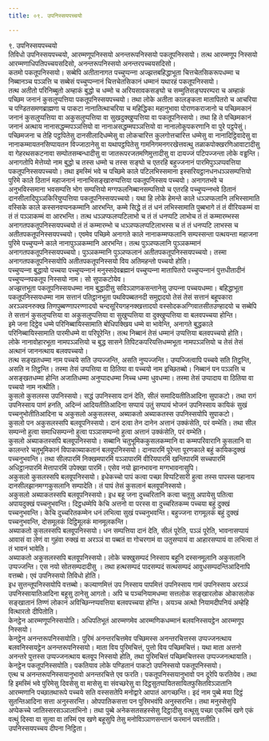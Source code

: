 ```yaml
---
title: ०९. उपनिस्सयपच्‍चयो

---
```

९. उपनिस्सयपच्‍चयो  
तिविधो उपनिस्सयपच्‍चयो, आरम्मणूपनिस्सयो अनन्तरूपनिस्सयो पकतूपनिस्सयो। तत्थ आरम्मणूप निस्सयो आरम्मणाधिपतिपच्‍चयसदिसो, अनन्तरूपनिस्सयो अनन्तरपच्‍चयसदिसो।  
कतमो पकतूपनिस्सयो। सब्बेपि अतीतानागत पच्‍चुप्पन्‍ना अज्झत्तबहिद्धाभूता चित्तचेतसिकरूपधम्मा च निब्बानञ्‍च पञ्‍ञत्ति च सब्बेसं पच्‍चुप्पन्‍नानं चित्तचेतसिकानं धम्मानं यथारहं पकतूपनिस्सयो।  
तत्थ अतीतो परिनिब्बुतो अम्हाकं बुद्धो च धम्मो च अरियसावकसङ्घो च सम्मुतिसङ्घपरम्परा च अम्हाकं पच्छिम जनानं कुसलुप्पत्तिया पकतूपनिस्सयपच्‍चयो। तथा लोके अतीता कालङ्कता मातापितरो च आचरिया च पण्डितसमणब्राह्मणा च पाकटा नानातित्थाचरिया च महिद्धिका महानुभावा पोराणकराजानो च पच्छिमकानं जनानं कुसलुप्पत्तिया वा अकुसलुप्पत्तिया वा सुखदुक्खुप्पत्तिया वा पकतूपनिस्सयो। तथा हि ते पच्छिमकानं जनानं अत्थाय नानासद्धम्मपञ्‍ञत्तियो वा नानाअसद्धम्मपञ्‍ञत्तियो वा नानालोकूपकरणानि वा पुरे पट्ठपेसुं। पच्छिमजना च तेहि पट्ठपितेसु दानसीलादिधम्मेसु वा लोकचारित्त कुलगोत्तचारित्त धम्मेसु वा नानादिट्ठिवादेसु वा नानाकम्मायतनसिप्पायतन विज्‍जाठानेसु वा यथापट्ठपितेसु गामनिगमनगरखेत्तवत्थु तळाकपोक्खरणिआवाटादीसु वा गेहरथसकटनावा सम्पोतसम्बन्धादीसु वा जातरूपरजतमणिमुत्तादीसु वा दायज्‍जं पटिपज्‍जन्ता लोके वड्ढन्ति।  
अनागतोपि मेत्तेय्यो नाम बुद्धो च तस्स धम्मो च तस्स सङ्घो च एतरहि बहुज्‍जनानं पारमिपुञ्‍ञप्पवत्तिया पकतूपनिस्सयपच्‍चयो। तथा इमस्मिं भवे च पच्छिमे काले पटिलभिस्समाना इस्सरियट्ठानधनधञ्‍ञसम्पत्तियो पुरिमे काले ठितानं महाजनानं नानाभिसङ्खारुप्पत्तिया पकतूपनिस्सय पच्‍चयो। अनागतभवे च अनुभविस्समाना भवसम्पत्ति भोग सम्पत्तियो मग्गफलनिब्बानसम्पत्तियो च एतरहि पच्‍चुप्पन्‍नभवे ठितानं दानसीलादिपुञ्‍ञकिरियुप्पत्तिया पकतूपनिस्सयपच्‍चयो। यथा हि लोके हेमन्ते काले धञ्‍ञप्फलानि लभिस्सामाति वस्सिके काले कस्सनवप्पनकम्मानि आरभन्ति, कम्मे सिद्धे तं तं धनं लभिस्सामाति पुब्बभागे तं तं वीरियकम्मं वा तं तं पञ्‍ञाकम्मं वा आरभन्ति। तत्थ धञ्‍ञप्फलप्पटिलाभो च तं तं धनप्पटि लाभोच तं तं कम्मारम्भस्स अनागतपकतूपनिस्सयपच्‍चयो तं तं कम्मारम्भो च धञ्‍ञप्फलप्पटिलाभस्स च तं तं धनप्पटि लाभस्स च अतीतपकतूपनिस्सयपच्‍चयो। एवमेव पच्छिमे अनागते काले नानाकम्मप्फलानि सम्पस्सन्ता पत्थयन्ता महाजना पुरिमे पच्‍चुप्पन्‍ने काले नानापुञ्‍ञकम्मानि आरभन्ति। तत्थ पुञ्‍ञप्फलानि पुञ्‍ञकम्मानं अनागतपकतूपनिस्सयपच्‍चयो। पुञ्‍ञकम्मानि पुञ्‍ञप्फलानं अतीतपकतूपनिस्सयपच्‍चयो। तस्मा अनागतपकतूपनिस्सयोपि अतीतपकतूपनिस्सयो विय अतिमहन्तो पच्‍चयो होति।  
पच्‍चुप्पन्‍ना बुद्धायो पच्‍चया पच्‍चुप्पन्‍नानं मनुस्सदेवब्रह्मानं पच्‍चुप्पन्‍ना मातापितरो पच्‍चुप्पन्‍नानं पुत्तधीतादीनं पच्‍चुप्पन्‍नपकतूप निस्सयो नाम। सो सुपाकटोयेव।  
अज्झत्तभूता पकतूपनिस्सयधम्मा नाम बुद्धादीसु सविञ्‍ञाणकसन्तानेसु उप्पन्‍ना पच्‍चयधम्मा। बहिद्धाभूता पकतूपनिस्सयधम्मा नाम सत्तानं पतिट्ठानभूता पथविपब्बतनदी समुद्दादयो तेसं तेसं सत्तानं बहूपकारा अरञ्‍ञवनरुक्ख तिणपुब्बण्णापरण्णादयो चन्दसूरियगहनक्खत्तादयो वस्सोदकअग्गिवातसीतउण्हादयो च सब्बेपि ते सत्तानं कुसलुप्पत्तिया वा अकुसलुप्पत्तिया वा सुखुप्पत्तिया वा दुक्खुप्पत्तिया वा बलवपच्‍चया होन्ति।  
इमे जना दिट्ठेव धम्मे परिनिब्बायिस्सामाति बोधिपक्खिय धम्मे वा भावेन्ति, अनागते बुद्धकाले परिनिब्बायिस्सामाति पारमीधम्मे वा परिपूरेन्ति। तत्थ निब्बानं तेसं धम्मानं उप्पत्तिया बलवपच्‍चयो होति।  
लोके नानावोहारभूता नामपञ्‍ञत्तियो च बुद्ध सासने तिपिटकपरियत्तिधम्मभूता नामपञ्‍ञत्तियो च तेसं तेसं अत्थानं जाननत्थाय बलवपच्‍चयो।  
तत्थ सङ्खतधम्मा नाम पच्‍चये सति उप्पज्‍जन्ति, असति नुप्पज्‍जन्ति। उप्पज्‍जित्वापि पच्‍चये सति तिट्ठन्ति, असति न तिट्ठन्ति। तस्मा तेसं उप्पत्तिया वा ठितिया वा पच्‍चयो नाम इच्छितब्बो। निब्बानं पन पञ्‍ञत्ति च असङ्खतधम्मा होन्ति अजातिधम्मा अनुप्पादधम्मा निच्‍च धम्मा धुवधम्मा। तस्मा तेसं उप्पादाय वा ठितिया वा पच्‍चयो नाम नत्थीति।  
कुसलो कुसलस्स उपनिस्सयो। सद्धं उपनिस्साय दानं देति, सीलं समादियतीतिआदिना सुपाकटो। तथा रागं उपनिस्साय पाणं हनति, अदिन्‍नं आदियतीतिआदिना सप्पायं उतुं सप्पायं भोजनं उपनिस्साय कायिकं सुखं पच्‍चनुभोतीतिआदिना च अकुसलो अकुसलस्स, अब्याकतो अब्याकतस्स उपनिस्सयोपि सुपाकटो।  
कुसलो पन अकुसलस्सपि बलवूपनिस्सयो। दानं दत्वा तेन दानेन अत्तानं उक्‍कंसेति, परं वम्भेति। तथा सील सम्पन्‍नो हुत्वा समाधिसम्पन्‍नो हुत्वा पञ्‍ञासम्पन्‍नो हुत्वा अत्तानं उक्‍कंसेति, परं वम्भेति।  
कुसलो अब्याकतस्सपि बलवूपनिस्सयो। सब्बानि चतुभूमिककुसलकम्मानि वा कम्मपरिवारानि कुसलानि वा कालन्तरे चतुभूमिकानं विपाकाब्याकतानं बलवूपनिस्सयो। दानपारमिं पूरेन्ता पूरणकाले बहुं कायिकदुक्खं पच्‍चनुभवन्ति। तथा सीलपारमिं निक्खमपारमिं पञ्‍ञापारमिं वीरियपारमिं खन्तिपारमिं सच्‍चपारमिं अधिट्ठानपारमिं मेत्तापारमिं उपेक्खा पारमिं। एसेव नयो झानभावना मग्गभावनासुपि।  
अकुसलो कुसलस्सपि बलवूपनिस्सयो। इधेकच्‍चो पापं कत्वा पच्छा विप्पटिसारी हुत्वा तस्स पापस्स पहानाय दानसीलझानमग्गकुसलानि सम्पादेति। तं पापं तेसं कुसलानं बलवूपनिस्सयो।  
अकुसलो अब्याकतस्सपि बलवूपनिस्सयो। इध बहू जना दुच्‍चरितानि कत्वा चतूसु अपायेसु पतित्वा अपायदुक्खं पच्‍चनुभवन्ति। दिट्ठधम्मेपि केचि अत्तनो वा परस्स वा दुच्‍चरितकम्म पच्‍चया बहुं दुक्खं पच्‍चनुभवन्ति। केचि दुच्‍चरितकम्मेन धनं लभित्वा सुखं पच्‍चनुभवन्ति। बहुज्‍जना रागमूलकं बहुं दुक्खं पच्‍चनुभवन्ति, दोसमूलकं दिट्ठिमूलकं मानमूलकन्ति।  
अब्याकतो कुसलस्सपि बलवूपनिस्सयो। धन सम्पत्तिया दानं देति, सीलं पूरेति, पञ्‍ञं पूरेति, भावनासप्पायं आवासं वा लेणं वा गुहंवा रुक्खं वा अरञ्‍ञं वा पब्बतं वा गोचरगामं वा उतुसप्पायं वा आहारसप्पायं वा लभित्वा तं तं भावनं भावेति।  
अब्याकतो अकुसलस्सपि बलवूपनिस्सयो। लोके चक्खुसम्पदं निस्साय बहूनि दस्सनमूलानि अकुसलानि उप्पज्‍जन्ति। एस नयो सोतसम्पदादीसु । तथा हत्थसम्पदं पादसम्पदं सत्थसम्पदं आवुधसम्पदन्तिआदिनापि वत्तब्बो। एवं उपनिस्सयो तिविधो होति।  
इध सुत्तन्तूपनिस्सयोपि वत्तब्बो। कल्याणमित्तं उप निस्साय पापमित्तं उपनिस्साय गामं उपनिस्साय अरञ्‍ञं उपनिस्सायातिआदिना बहूसु ठानेसु आगतो। अपि च पञ्‍चनियामधम्मा सत्तलोक सङ्खारलोक ओकासलोक सङ्खातानं तिण्णं लोकानं अविच्छिन्‍नप्पवत्तिया बलवपच्‍चया होन्ति। अयञ्‍च अत्थो नियामदीपनियं अम्हेहि वित्थारतो दीपितोति।  
केनट्ठेन आरम्मणूपनिस्सयोति। अधिपतिभूतं आरम्मणमेव आरम्मणिकधम्मानं बलवनिस्सयट्ठेन आरम्मणूप निस्सयो।  
केनट्ठेन अनन्तरूपनिस्सयोति। पुरिमं अनन्तरचित्तमेव पच्छिमस्स अनन्तरचित्तस्स उप्पज्‍जनत्थाय बलवनिस्सयट्ठेन अनन्तरूपनिस्सयो। माता विय पुरिमचित्तं, पुत्तो विय पच्छिमचित्तं। यथा माता अत्तनो अनन्तरे पुत्तस्स उप्पज्‍जनत्थाय बलवूप निस्सयो होति, तथा पुरिमचित्तं पच्छिमचित्तस्स उप्पज्‍जनत्थायाति।  
केनट्ठेन पकतूपनिस्सयोति। पकतियाव लोके पण्डितानं पाकटो उपनिस्सयो पकतूपनिस्सयो।  
एत्थ च अनन्तरूपनिस्सयानुभावो अनन्तरचित्ते एव फरति। पकतूपनिस्सयानुभावो पन दूरेपि फरतियेव। तथा हि इमस्मिं भवे पुरिमेसु दिवसेसु वा मासेसु वा संवच्छरेसु वा दिट्ठसुतघायितसायितफुसितविञ्‍ञातानि आरम्मणानि पच्छातथारूपे पच्‍चये सति वस्ससतेपि मनोद्वारे आपातं आगच्छन्ति। इदं नाम पुब्बे मया दिट्ठं सुतन्तिआदिना सत्ता अनुस्सरन्ति। ओपपातिकसत्ता पन पुरिमभवंपि अनुस्सरन्ति। तथा मनुस्सेसुपि अप्पेकच्‍चे जातिस्सरसञ्‍ञालाभिनो। तथा पुब्बे अनेकसतसहस्सेसु दिट्ठादीसु वत्थूसु पच्छा एकस्मिं खणे एकं वत्थुं दिस्वा वा सुत्वा वा तस्मिं एव खणे बहूसुपि तेसु मनोविञ्‍ञाणसन्तानं फरमानं पवत्ततीति। उपनिस्सयपच्‍चय दीपना निट्ठिता।  